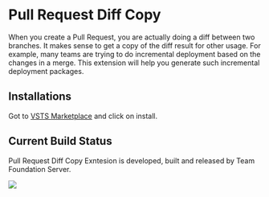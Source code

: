 # Pull Request Diff Copy 

When you create a Pull Request, you are actually doing a diff between two branches. It makes sense to get a copy of the diff result for other usage. For example, many teams are trying to do incremental deployment based on the changes in a merge. This extension will help you generate such incremental deployment packages.

## Installations

Got to [VSTS Marketplace](https://marketplace.visualstudio.com/items?itemName=lean-soft.pull-request-diff-copy) and click on install.

## Current Build Status

Pull Request Diff Copy Exntesion is developed, built and released by Team Foundation Server.

![](https://tfs.devopshub.cn/leansoft/_apis/public/build/definitions/38012f6e-2233-4cda-9362-a1d55869272d/72/badge)
